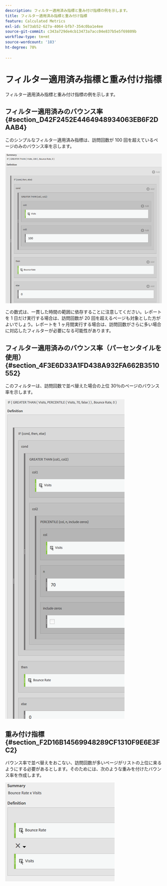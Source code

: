 ```yaml
---
description: フィルター適用済み指標と重み付け指標の例を示します。
title: フィルター適用済み指標と重み付け指標
feature: Calculated Metrics
exl-id: 5e73ab52-627a-4064-bfb7-354c0ba1e4ee
source-git-commit: c343a729de4cb13473a7acc04e837b5e5f69809b
workflow-type: tm+mt
source-wordcount: '183'
ht-degree: 78%

---
```


# フィルター適用済み指標と重み付け指標

フィルター適用済み指標と重み付け指標の例を示します。

## フィルター適用済みのバウンス率 {#section_D42F2452E4464948934063EB6F2DAAB4}

このシンプルなフィルター適用済み指標は、訪問回数が 100 回を超えているページのみのバウンス率を示します。

![列 1（訪問回数）および列 2(100) に適用された指標とバウンス率を示す概要ウィンドウ。 ](assets/cm_fbr.png)

この数式は、一貫した時間の範囲に依存することに注意してください。レポートを 1 日だけ実行する場合は、訪問回数が 20 回を超えるページも対象とした方がよいでしょう。レポートを 1 ヶ月間実行する場合は、訪問回数がさらに多い場合に対応したフィルターが必要になる可能性があります。

## フィルター適用済みのバウンス率（パーセンタイルを使用） {#section_4F3E6D33A1FD438A932FA662B3510552}

このフィルターは、訪問回数で並べ替えた場合の上位 30％のページのバウンス率を示します。

![その後でフィルターを適用し、上位 30%のページのバウンス率を訪問数で並べ替えました。](assets/cm_wbr_2.png)

## 重み付け指標 {#section_F2D16B14569948289CF1310F9E6E3FC2}

バウンス率で並べ替えをおこない、訪問回数が多いページがリストの上位に来るようにする必要があるとします。そのためには、次のような重みを付けたバウンス率を作成します。

![バウンス率の訪問回数の定義を含む概要。](assets/cm_wbr.png)
